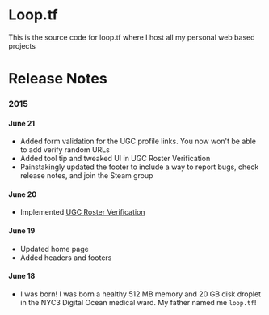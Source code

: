 # Loop.tf

This is the source code for loop.tf where I host all my personal web
based projects

# Release Notes

### 2015

#### June 21

- Added form validation for the UGC profile links. You now won't be
  able to add verify random URLs
- Added tool tip and tweaked UI in UGC Roster Verification
- Painstakingly updated the footer to include a way to report bugs, check release notes, and join the Steam group

#### June 20

- Implemented [UGC Roster Verification](http://loop.tf/UGC)

#### June 19

- Updated home page
- Added headers and footers

#### June 18

- I was born! I was born a healthy 512 MB memory and 20 GB disk droplet in the NYC3 Digital Ocean medical ward. My father named me `loop.tf`!
